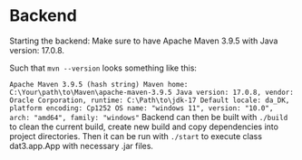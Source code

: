 # Backend

Starting the backend:
Make sure to have Apache Maven 3.9.5 with Java version: 17.0.8.

Such that `mvn --version` looks something like this:

`
Apache Maven 3.9.5 (hash string)
Maven home: C:\Your\path\to\Maven\apache-maven-3.9.5
Java version: 17.0.8, vendor: Oracle Corporation, runtime: C:\Path\to\jdk-17
Default locale: da_DK, platform encoding: Cp1252
OS name: "windows 11", version: "10.0", arch: "amd64", family: "windows"
`
Backend can then be built with `./build` to clean the current build, create new build and copy dependencies into project directories.
Then it can be run with `./start` to execute class dat3.app.App with necessary .jar files.
